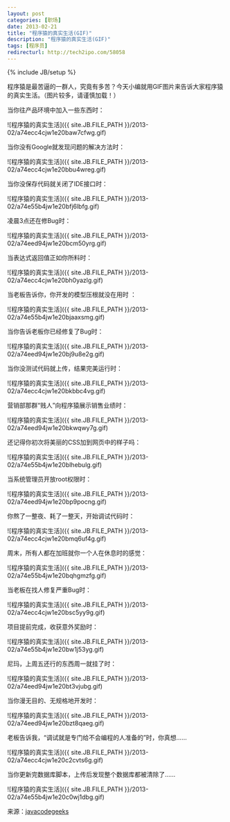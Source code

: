 ```yaml
---
layout: post
categories: [职场]
date: 2013-02-21
title: "程序猿的真实生活(GIF)"
description: "程序猿的真实生活(GIF)"
tags: [程序员]
redirecturl: http://tech2ipo.com/58058
---
```

{% include JB/setup %}

程序猿是最苦逼的一群人，究竟有多苦？今天小编就用GIF图片来告诉大家程序猿的真实生活。（图片较多，请谨慎加载！）

当你往产品环境中加入一些东西时：

![程序猿的真实生活]({{ site.JB.FILE_PATH }}/2013-02/a74ecc4cjw1e20baw7cfwg.gif)

当你没有Google就发现问题的解决方法时：

![程序猿的真实生活]({{ site.JB.FILE_PATH }}/2013-02/a74ecc4cjw1e20bbu4wreg.gif)

当你没保存代码就关闭了IDE接口时：

![程序猿的真实生活]({{ site.JB.FILE_PATH }}/2013-02/a74e55b4jw1e20bfj6lbfg.gif)

凌晨3点还在修Bug时：

![程序猿的真实生活]({{ site.JB.FILE_PATH }}/2013-02/a74eed94jw1e20bcm50yrg.gif)

当表达式返回值正如你所料时：

![程序猿的真实生活]({{ site.JB.FILE_PATH }}/2013-02/a74ecc4cjw1e20bh0yazlg.gif)

当老板告诉你，你开发的模型压根就没在用时 ：

![程序猿的真实生活]({{ site.JB.FILE_PATH }}/2013-02/a74e55b4jw1e20bjaaxsmg.gif)

当你告诉老板你已经修复了Bug时：

![程序猿的真实生活]({{ site.JB.FILE_PATH }}/2013-02/a74eed94jw1e20bj9u8e2g.gif)

当你没测试代码就上传，结果完美运行时：

![程序猿的真实生活]({{ site.JB.FILE_PATH }}/2013-02/a74ecc4cjw1e20bkbbc4vg.gif)

营销部那群“贱人”向程序猿展示销售业绩时：

![程序猿的真实生活]({{ site.JB.FILE_PATH }}/2013-02/a74eed94jw1e20bkwqwy7g.gif)

还记得你初次将美丽的CSS加到网页中的样子吗：

![程序猿的真实生活]({{ site.JB.FILE_PATH }}/2013-02/a74e55b4jw1e20blhebulg.gif)

当系统管理员开放root权限时：

![程序猿的真实生活]({{ site.JB.FILE_PATH }}/2013-02/a74eed94jw1e20bp9pocng.gif)

你熬了一整夜、耗了一整天，开始调试代码时：

![程序猿的真实生活]({{ site.JB.FILE_PATH }}/2013-02/a74ecc4cjw1e20bmq6uf4g.gif)

周末，所有人都在加班就你一个人在休息时的感觉：

![程序猿的真实生活]({{ site.JB.FILE_PATH }}/2013-02/a74e55b4jw1e20bqhgmzfg.gif)

当老板在找人修复严重Bug时：

![程序猿的真实生活]({{ site.JB.FILE_PATH }}/2013-02/a74ecc4cjw1e20bsc5yy9g.gif)

项目提前完成，收获意外奖励时：

![程序猿的真实生活]({{ site.JB.FILE_PATH }}/2013-02/a74e55b4jw1e20bw1j53yg.gif)

尼玛，上周五还行的东西周一就挂了时：

![程序猿的真实生活]({{ site.JB.FILE_PATH }}/2013-02/a74eed94jw1e20bt3vjubg.gif)

当你漫无目的、无规格地开发时：

![程序猿的真实生活]({{ site.JB.FILE_PATH }}/2013-02/a74eed94jw1e20bzt8qaeg.gif)

老板告诉我，“调试就是专门给不会编程的人准备的”时，你真想……

![程序猿的真实生活]({{ site.JB.FILE_PATH }}/2013-02/a74ecc4cjw1e20c2cvts6g.gif)

当你更新完数据库脚本，上传后发现整个数据库都被清除了……

![程序猿的真实生活]({{ site.JB.FILE_PATH }}/2013-02/a74e55b4jw1e20c0wj1dbg.gif)

来源：[javacodegeeks](http://www.javacodegeeks.com/2013/02/the-reality-of-developers-life.html)